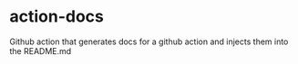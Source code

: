 # action-docs
Github action that generates docs for a github action and injects them into the README.md

<!--- BEGIN_ACTION_DOCS --->
<!--- END_ACTION_DOCS --->
